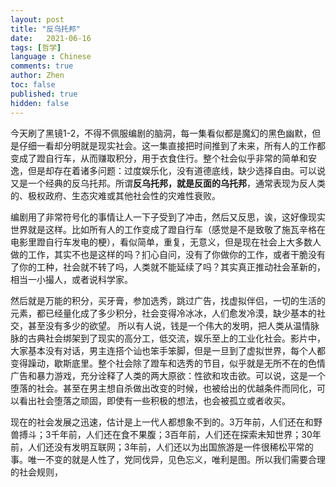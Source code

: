 ```yaml
---
layout: post
title: "反乌托邦"
date:   2021-06-16
tags: [哲学]
language : Chinese
comments: true
author: Zhen
toc: false
published: true
hidden: false
---
```

今天刷了黑镜1-2，不得不佩服编剧的脑洞，每一集看似都是魔幻的黑色幽默，但是仔细一看却分明就是现实社会。这一集直接把时间推到了未来，所有人的工作都变成了蹬自行车，从而赚取积分，用于衣食住行。整个社会似乎非常的简单和安逸，但是却存在着诸多问题：过度娱乐化，没有道德底线，缺少选择自由。可以说又是一个经典的反乌托邦。所谓**反乌托邦，就是反面的乌托邦**，通常表现为反人类的、极权政府、生态灾难或其他社会性的灾难性衰败。

编剧用了非常符号化的事情让人一下子受到了冲击，然后又反思，诶，这好像现实世界就是这样。比如所有人的工作变成了蹬自行车（感觉是不是致敬了施瓦辛格在电影里蹬自行车发电的梗），看似简单，重复，无意义，但是现在社会上大多数人做的工作，其实不也是这样的吗？扪心自问，没有了你做你的工作，或者干脆没有了你的工种，社会就不转了吗，人类就不能延续了吗？其实真正推动社会革新的，相当一小撮人，或者说科学家。

然后就是万能的积分，买牙膏，参加选秀，跳过广告，找虚拟伴侣，一切的生活的元素，都已经量化成了多少积分，社会变得冷冰冰，人们愈发冷漠，缺少基本的社交，甚至没有多少的欲望。 所以有人说，钱是一个伟大的发明，把人类从温情脉脉的古典社会绑架到了现实的高分工，低交流，娱乐至上的工业化社会。影片中，大家基本没有对话，男主连搭个讪也笨手笨脚，但是一旦到了虚拟世界，每个人都变得躁动，歇斯底里。整个社会除了蹬车和选秀的节目，似乎就是无所不在的色情广告和暴力游戏，充分诠释了人类的两大原欲：性欲和攻击欲。可以说，这是一个堕落的社会。甚至在男主想自杀做出改变的时候，也被给出的优越条件而同化，可以看出社会堕落之顽固，即使有一些积极的想法，也会被孤立或者收买。

现在的社会发展之迅速，估计是上一代人都想象不到的。3万年前，人们还在和野兽搏斗；3千年前，人们还在食不果腹；3百年前，人们还在探索未知世界；30年前，人们还没有发明互联网；3年前，人们还以为出国旅游是一件很稀松平常的事。唯一不变的就是人性了，党同伐异，见色忘义，唯利是图。所以我们需要合理的社会规则，
<!--stackedit_data:
eyJoaXN0b3J5IjpbLTE1NTc3Njk5NzQsMTc0NzU1ODUwMCwtMT
c4NTI3NTM3N119
-->